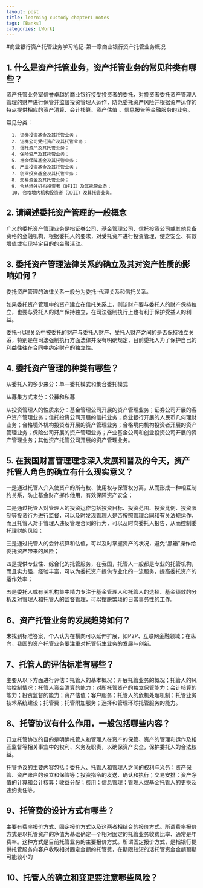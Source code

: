 ```yaml
---
layout: post
title: learning custody chapter1 notes
tags: [Banks]
categories: [Work]
---
```


#商业银行资产托管业务学习笔记-第一章商业银行资产托管业务概况


## 1. 什么是资产托管业务，资产托管业务的常见种类有哪些？

资产托管业务室信誉卓越的商业银行接受投资者的委托，对投资者委托资产管理人管理的财产进行保管并监督投资管理人运作，防范委托资产风险并根据资产运作的特点提供相应的资产清算、会计核算、资产估值 、信息报告等金融服务的业务。

常见分类：

      1. 证券投资基金及其托管业务；
      2. 证券公司受托资产及其托管业务；
      3. 信托资产及其托管业务；
      4. 保险资产及其托管业务；
      5. 社会保障基金及其托管业务；
      6. 产业投资基金及其托管业务；
      7. 创业投资基金及其托管业务；
      8. 交易资金及其托管业务；
      9. 合格境外机构投资者（QFII）及其托管业务；
      10. 合格境内机构投资者（QDII）及其托管业务。          


## 2.  请阐述委托资产管理的一般概念

广义的委托资产管理业务是指证券公司、基金管理公司、信托投资公司或其他具备资格的金融机构，根据委托人的要求，对受托资产进行投资管理，使之安全、有效增值或实现特定目的的金融活动。

          
## 3. 委托资产管理法律关系的确立及其对资产性质的影响如何？

委托资产管理的法律关系一般分为委托-代理关系和信托关系。

如果委托资产管理中的资产建立在信托关系上，则该财产要与委托人的财产保持独立，也要与受托人的财产保持独立，在司法强制执行上也有利于保护受益人的利益。

委托-代理关系中被委托的财产与委托人财产、受托人财产之间的是否保持独立关系，特别是在司法强制执行方面法律并没有明确规定，目前委托人为了保护自己的利益往往在合同中约定财产的独立性。     

## 4. 委托资产管理的种类有哪些？
     
从委托人的多少来分：单一委托模式和集合委托模式

从募集方式来分：公募和私募

从投资管理人的性质来分：基金管理公司开展的资产管理业务；证券公司开展的客户资产管理业务；信托投资公司开展的信托业务；商业银行开展的人民币几何理财业务；合格境外机构投资者开展的资产管理业务；合格境内机构投资者开展的资产管理业务；保险公司开展的资产管理业务；产业基金公司和创业投资公司开展的资产管理业务；其他资产托管公司开展的资产管理业务。

## 5. 在我国财富管理理念深入发展和普及的今天，资产托管人角色的确立有什么现实意义？

一是通过托管人介入使资产的所有权、使用权与保管权分离，从而形成一种相互制约关系，防止基金财产挪作他用，有效保障资产安全；

二是通过托管人对管理人的投资运作包括投资目标、投资范围、投资比例、投资限制等投资行为进行监督，可以及时发现管理人是否按照管理合同和有关法规运作，而且托管人对于管理人违反管理合同的行为，可以及时向委托人报告，从而控制委托理财的风险；

三是通过托管人的会计核算和估值，可以及时掌握资产的状况，避免“黑箱”操作给委托资产带来的风险；

四是提供专业性、综合化的托管服务，在我国，托管人一般都是专业的托管机构，而且实力强，经验丰富，可以为委托资产提供专业化的一流服务，提高委托资产的运作效率；

五是委托人或有关机构集中精力专注于基金管理人和托管人的选择、基金绩效的分析及对管理人和托管人的监督管理，可以摆脱繁琐的日常事务性的工作。

## 6、资产托管业务的发展趋势如何？

未找到标准答案，个人认为在横向可以延伸扩展，如P2P、互联网金融领域；在纵向，我国的资产托管业务要注重对托管衍生业务的发展与创新。
    
     
## 7、托管人的评估标准有哪些？

主要从以下方面进行评估：托管人的基本概况；开展托管业务的概况；托管人的风险控制情况；托管人资金清算的能力；对所托管资产的独立保管能力；会计核算的能力；投资监督的能力；资产估值；客户服务；托管人的危机处理机制；托管业务技术系统建设；托管费；托管附加服务；选择和管理环球托管服务的能力。          

## 8、托管协议有什么作用，一般包括哪些内容？
     
订立托管协议的目的是明确托管人和管理人在资产的保管、资产的管理和运作及相互监督等相关事宜中的权利、义务及职责，以确保资产安全，保护委托人的合法权益。

托管协议的主要内容包括：委托人、托管人和管理人之间的权利与义务；资产保管、资产账户的设立和保管等；投资指令的发送、确认和执行；交易安排；资产净值的计算和会计核算；收益分配；费用；信息管理；管理人或基金托管人的更换及违约责任等。

## 9、托管费的设计方式有哪些？

主要有费率报价方式、固定报价方式以及这两者相结合的报价方式。所谓费率报价方式是以托管资产的净值为基础确定一个相对固定的托管业务收费比率、通常是年费率。这种方式是目前托管业务的主要报价方式。所谓固定报价方式，是指银行提供托管服务向客户收取相对固定金额的托管费，在期限较短的活托管资金金额预期可能较小的

## 10、托管人的确立和变更要注意哪些风险？
     
     
